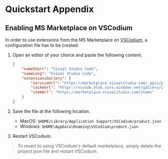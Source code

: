 <!-- Copyright (c) 2022, 2025, Oracle and/or its affiliates.

This program is free software; you can redistribute it and/or modify
it under the terms of the GNU General Public License, version 2.0,
as published by the Free Software Foundation.

This program is designed to work with certain software (including
but not limited to OpenSSL) that is licensed under separate terms, as
designated in a particular file or component or in included license
documentation.  The authors of MySQL hereby grant you an additional
permission to link the program and your derivative works with the
separately licensed software that they have either included with
the program or referenced in the documentation.

This program is distributed in the hope that it will be useful,  but
WITHOUT ANY WARRANTY; without even the implied warranty of
MERCHANTABILITY or FITNESS FOR A PARTICULAR PURPOSE.  See
the GNU General Public License, version 2.0, for more details.

You should have received a copy of the GNU General Public License
along with this program; if not, write to the Free Software Foundation, Inc.,
51 Franklin St, Fifth Floor, Boston, MA 02110-1301 USA -->

# Quickstart Appendix

## Enabling MS Marketplace on VSCodium

In order to use extensions from the MS Marketplace on [VSCodium](https://vscodium.com/), a configuration file has to be created.

1. Open an editor of your choice and paste the following content.

    ```json
    {
        "nameShort": "Visual Studio Code",
        "nameLong": "Visual Studio Code",
        "extensionsGallery": {
            "serviceUrl": "https://marketplace.visualstudio.com/_apis/public/gallery",
            "cacheUrl": "https://vscode.blob.core.windows.net/gallery/index",
            "itemUrl": "https://marketplace.visualstudio.com/items"
        }
    }
    ```

2. Save the file at the following location.
   - MacOS: `$HOME/Library/Application Support/VSCodium/product.json`
   - Windows: `$HOME\AppData\Roaming\VSCodium\product.json`
3. Restart VSCodium.

> To revert to using VSCodium's default marketplace, simply delete the project.json file and restart VSCodium.
